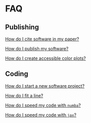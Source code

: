 # FAQ

## Publishing 
[How do I cite software in my paper?](https://github.com/mpi-astronomy/FAQ/blob/main/publishing/how-to-cite-software.md)

[How do I publish my software?](https://github.com/mpi-astronomy/FAQ/blob/main/publishing/how-to-publish-software.md)

[How do I create accessible color plots?](https://github.com/mpi-astronomy/FAQ/blob/main/coding/how-to-color-plots.md)

## Coding
[How do I start a new software project?](https://github.com/mpi-astronomy/FAQ/blob/main/coding/how-to-start-project.md)

[How do I fit a line?]()

[How do I speed my code with `numba`?]()

[How do I speed my code with `jax`?]()
